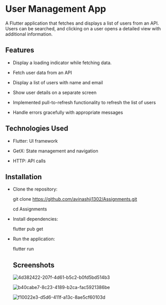 # User Management App

A Flutter application that fetches and displays a list of users from an API. Users can be searched, and clicking on a user opens a detailed view with additional information.

## Features

- Display a loading indicator while fetching data.

- Fetch user data from an API

- Display a list of users with name and email 

- Show user details on a separate screen

- Implemented pull-to-refresh functionality to refresh the list of users

- Handle errors gracefully with appropriate messages

  
## Technologies Used

- Flutter: UI framework

- GetX: State management and navigation

- HTTP: API calls

## Installation

- Clone the repository:

    git clone https://github.com/avinashji1302/Assignments.git

    cd Assignments

- Install dependencies:

   flutter pub get

- Run the application:
  
   flutter run

  ## Screenshots
  
  ![4d382422-207f-4d61-b5c2-b0fd5bd514b3](https://github.com/user-attachments/assets/ee189d42-04f3-44d1-8af3-2bdb7c5f8ad2)
  
   
  ![b40cabe7-8c23-4189-b2ca-fac5921386be](https://github.com/user-attachments/assets/73ff7d87-76fc-4582-8f99-54d057f9f567)
  
  
  ![f10022e3-d5d6-411f-a13c-8ae5cf60103d](https://github.com/user-attachments/assets/f1e8e3e3-9f89-46e6-9128-05cc2cd0c5ba)



